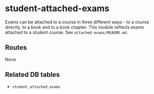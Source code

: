 # student-attached-exams

Exams can be attached to a course in three different ways - to a course directly, to a book and to a book chapter. This module reflects exams attached to a student course. See `attached-exams/README.md`.

## Routes

None

## Related DB tables
- `student_attached_exams`
